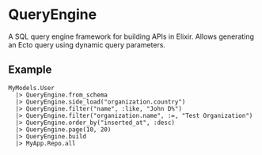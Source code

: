 # QueryEngine

A SQL query engine framework for building APIs in Elixir.  Allows generating an
Ecto query using dynamic query parameters.

## Example

```
MyModels.User
  |> QueryEngine.from_schema
  |> QueryEngine.side_load("organization.country")
  |> QueryEngine.filter("name", :like, "John D%")
  |> QueryEngine.filter("organization.name", :=, "Test Organization")
  |> QueryEngine.order_by("inserted_at", :desc)
  |> QueryEngine.page(10, 20)
  |> QueryEngine.build
  |> MyApp.Repo.all
```
